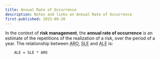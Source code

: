 ```yaml
---
title: Annual Rate of Occurrence
description: Notes and links on Annual Rate of Occurrence
first-published: 2015-09-20
---
```


In the context of **risk management**, the **annual rate of occurrence** is an 
estimate of the repetitions of the realization of a risk, over the period of a 
year. The relationship between 
<abbr title="Annual Rate of Occurrence">ARO</abbr>, 
<abbr title="Single Loss Expectancy">SLE</abbr> and 
<abbr title="Annual Loss Expectancy">ALE</abbr> is:

        ALE = SLE * ARO

